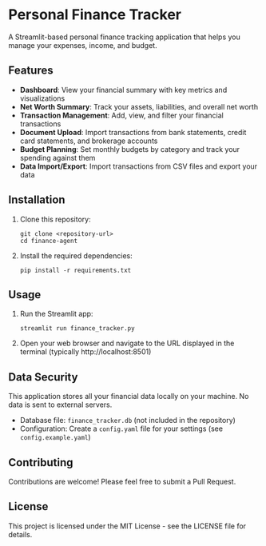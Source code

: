 # Personal Finance Tracker

A Streamlit-based personal finance tracking application that helps you manage your expenses, income, and budget.

## Features

- **Dashboard**: View your financial summary with key metrics and visualizations
- **Net Worth Summary**: Track your assets, liabilities, and overall net worth
- **Transaction Management**: Add, view, and filter your financial transactions
- **Document Upload**: Import transactions from bank statements, credit card statements, and brokerage accounts
- **Budget Planning**: Set monthly budgets by category and track your spending against them
- **Data Import/Export**: Import transactions from CSV files and export your data

## Installation

1. Clone this repository:
   ```
   git clone <repository-url>
   cd finance-agent
   ```

2. Install the required dependencies:
   ```
   pip install -r requirements.txt
   ```

## Usage

1. Run the Streamlit app:
   ```
   streamlit run finance_tracker.py
   ```

2. Open your web browser and navigate to the URL displayed in the terminal (typically http://localhost:8501)

## Data Security

This application stores all your financial data locally on your machine. No data is sent to external servers.

- Database file: `finance_tracker.db` (not included in the repository)
- Configuration: Create a `config.yaml` file for your settings (see `config.example.yaml`)

## Contributing

Contributions are welcome! Please feel free to submit a Pull Request.

## License

This project is licensed under the MIT License - see the LICENSE file for details.